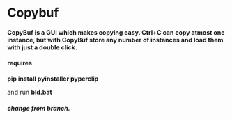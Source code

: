 # Copybuf

#### CopyBuf is a GUI which makes copying easy. Ctrl+C can copy atmost one instance, but with CopyBuf store any number of instances and load them with just a double click.

#### requires
**pip install pyinstaller pyperclip**

and run **bld.bat**

##### change from branch.
